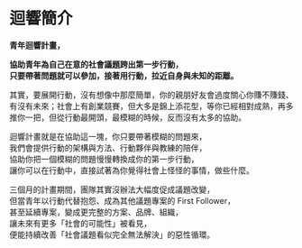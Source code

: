 # 迴響簡介

**青年迴響計畫，**

**協助青年為自己在意的社會議題跨出第一步行動，  
只要帶著問題就可以參加，接著用行動，拉近自身與未知的距離。**

其實，要展開行動，沒有想像中那麼簡單，你的親朋好友會過度關心你賺不賺錢、有沒有未來；社會上有創業競賽，但大多是錦上添花型，等你已經相對成熟，再多推你一把，但從行動最開頭，最模糊的時候，反而沒有太多的協助。

迴響計畫就是在協助這一塊，你只要帶著模糊的問題來，  
我們會提供行動的架構與方法、行動夥伴與教練的陪伴，  
協助你把一個模糊的問題慢慢轉換成你的第一步行動，  
讓你可以在行動中，直接試著為你覺得社會上怪怪的事情，做些什麼。

三個月的計畫期間，團隊其實沒辦法大幅度促成議題改變，  
但當青年以行動代替抱怨、成為其他議題專案的 First Follower，  
甚至延續專案，變成更完整的方案、品牌、組織，  
讓未來有更多「社會的可能性」被看見，  
便能持續改善「社會議題看似完全無法解決」的惡性循環。

